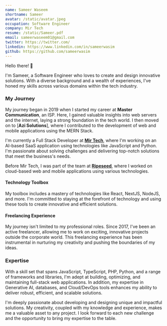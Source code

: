 ```yaml
---
name: Sameer Waseem
shortname: Sameer
avatar: /static/avatar.jpeg
occupation: Software Engineer
company: Mir Tech
resume: /static/Sameer.pdf
email: sameerwaseem01@gmail.com
twitter: https://twitter.com/
linkedin: https://www.linkedin.com/in/sameerwasim
github: https://github.com/sameerwasim
---
```


Hello there! 👋

I'm Sameer, a Software Engineer who loves to create and design innovative solutions. With a diverse background and a wealth of experiences, I've honed my skills across various domains within the tech industry.

### My Journey

My journey began in 2019 when I started my career at **Master Communication**, an ISP. Here, I gained valuable insights into web servers and the internet, laying a strong foundation in the tech world. I then moved on to [**Azi Solutions**], where I contributed to the development of web and mobile applications using the MERN Stack.

I'm currently a Full Stack Developer at [**Mir Tech**](https://www.mirtech.io/), where I'm working on an AI-based SaaS application using technologies like JavaScript and Python. I'm passionate about solving challenges and delivering top-notch solutions that meet the business's needs.

Before Mir Tech, I was part of the team at [**Ripeseed**](https://ripeseed.io), where I worked on cloud-based web and mobile applications using various technologies.

#### Technology Toolbox

My toolbox includes a mastery of technologies like React, NextJS, NodeJS, and more. I'm committed to staying at the forefront of technology and using these tools to create innovative and efficient solutions.

#### Freelancing Experience

My journey isn't limited to my professional roles. Since 2017, I've been an active freelancer, allowing me to work on exciting, innovative projects outside the corporate world. This freelancing experience has been instrumental in nurturing my creativity and pushing the boundaries of my ideas.

### Expertise

With a skill set that spans JavaScript, TypeScript, PHP, Python, and a range of frameworks and libraries, I'm adept at building, optimizing, and maintaining full-stack web applications. In addition, my expertise in Generative AI, databases, and Cloud/DevOps tools enhances my ability to deliver robust, efficient, and scalable solutions.

I'm deeply passionate about developing and designing unique and impactful solutions. My creativity, coupled with my knowledge and experience, makes me a valuable asset to any project. I look forward to each new challenge and the opportunity to bring my expertise to the table.
